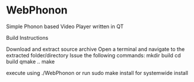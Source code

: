 WebPhonon
=========

Simple Phonon based Video Player written in QT

Build Instructions

Download and extract source archive
Open a terminal and navigate to the extracted folder/directory
Issue the following commands:
mkdir build
cd build
qmake ..
make

execute using ./WebPhonon or run sudo make install for systemwide install
